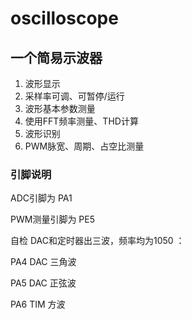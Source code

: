 # oscilloscope

## 一个简易示波器
1. 波形显示
2. 采样率可调、可暂停/运行
3. 波形基本参数测量
4. 使用FFT频率测量、THD计算
5. 波形识别
6. PWM脉宽、周期、占空比测量

### 引脚说明

ADC引脚为 PA1 

PWM测量引脚为 PE5

自检 DAC和定时器出三波，频率均为1050 ：

PA4 DAC 三角波

PA5 DAC 正弦波

PA6 TIM 方波
